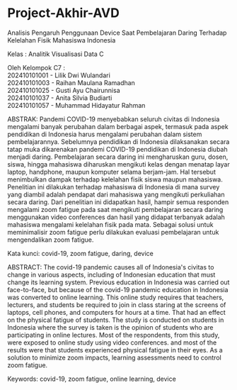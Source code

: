 # Project-Akhir-AVD
Analisis Pengaruh Penggunaan Device Saat Pembelajaran Daring Terhadap Kelelahan Fisik Mahasiswa Indonesia  

Kelas : Analitik Visualisasi Data C  

Oleh Kelompok C7 :  
202410101001 - Lilik Dwi Wulandari  
202410101003 - Raihan Maulana Ramadhan  
202410101025 - Gusti Ayu Chairunnisa  
202410101037 - Anita Silvia Budiarti  
202410101057 - Muhammad Hidayatur Rahman

ABSTRAK: Pandemi COVID-19 menyebabkan seluruh civitas di Indonesia mengalami
banyak perubahan dalam berbagai aspek, termasuk pada aspek pendidikan di Indonesia
harus mengalami perubahan dalam sistem pembelajarannya. Sebelumnya pendidikan di
Indonesia dilaksanakan secara tatap muka dikarenakan pandemi COVID-19 pendidikan di
Indonesia diubah menjadi daring. Pembelajaran secara daring ini mengharuskan guru, dosen,
siswa, hingga mahasiswa diharuskan mengikuti kelas dengan menatap layar laptop,
handphone, maupun komputer selama berjam-jam. Hal tersebut menimbulkan dampak
terhadap kelelahan fisik siswa maupun mahasiswa. Penelitian ini dilakukan terhadap
mahasiswa di Indonesia di mana survey yang diambil adalah pendapat dari mahasiswa yang
mengikuti perkuliahan secara daring. Dari penelitian ini didapatkan hasil, hampir semua
responden mengalami zoom fatigue pada saat mengikuti pembelajaran secara daring
menggunakan video conferences dan hasil yang didapat terbanyak adalah mahasiswa
mengalami kelelahan fisik pada mata. Sebagai solusi untuk meminimalisir zoom fatigue perlu
dilakukan evaluasi pembelajaran untuk mengendalikan zoom fatigue.

Kata kunci: covid-19, zoom fatigue, daring, device

ABSTRACT: The covid-19 pandemic causes all of Indonesia's civitas to change in various
aspects, including of Indonesian education that must change its learning system. Previous
education in Indonesia was carried out face-to-face, but because of the covid-19 pandemic
education in Indonesia was converted to online learning. This online study requires that
teachers, lecturers, and students be required to join in class staring at the screens of laptops,
cell phones, and computers for hours at a time. That had an effect on the physical fatigue of
students. The study is conducted on students in Indonesia where the survey is taken is the
opinion of students who are participating in online lectures. Most of the respondents, from this
study, were exposed to online study using video conferences. and most of the results were
that students experienced physical fatigue in their eyes. As a solution to minimize zoom
impacts, learning assessments need to control zoom fatigue.

Keywords: covid-19, zoom fatigue, online learning, device
